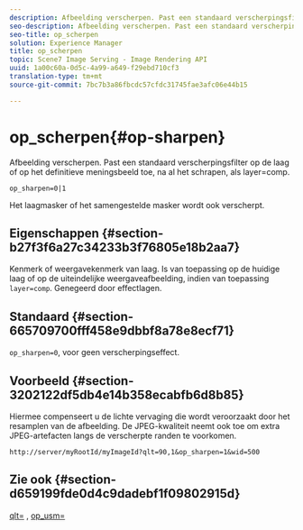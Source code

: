 ```yaml
---
description: Afbeelding verscherpen. Past een standaard verscherpingsfilter op de laag of op het definitieve meningsbeeld toe, na al het schrapen, als layer=comp.
seo-description: Afbeelding verscherpen. Past een standaard verscherpingsfilter op de laag of op het definitieve meningsbeeld toe, na al het schrapen, als layer=comp.
seo-title: op_scherpen
solution: Experience Manager
title: op_scherpen
topic: Scene7 Image Serving - Image Rendering API
uuid: 1a00c60a-0d5c-4a99-a649-f29ebd710cf3
translation-type: tm+mt
source-git-commit: 7bc7b3a86fbcdc57cfdc31745fae3afc06e44b15

---
```



# op_scherpen{#op-sharpen}

Afbeelding verscherpen. Past een standaard verscherpingsfilter op de laag of op het definitieve meningsbeeld toe, na al het schrapen, als layer=comp.

`op_sharpen=0|1`

Het laagmasker of het samengestelde masker wordt ook verscherpt.

## Eigenschappen {#section-b27f3f6a27c34233b3f76805e18b2aa7}

Kenmerk of weergavekenmerk van laag. Is van toepassing op de huidige laag of op de uiteindelijke weergaveafbeelding, indien van toepassing `layer=comp`. Genegeerd door effectlagen.

## Standaard {#section-665709700fff458e9dbbf8a78e8ecf71}

`op_sharpen=0`, voor geen verscherpingseffect.

## Voorbeeld {#section-3202122df5db4e14b358ecabfb6d8b85}

Hiermee compenseert u de lichte vervaging die wordt veroorzaakt door het resamplen van de afbeelding. De JPEG-kwaliteit neemt ook toe om extra JPEG-artefacten langs de verscherpte randen te voorkomen.

`http://server/myRootId/myImageId?qlt=90,1&op_sharpen=1&wid=500`

## Zie ook {#section-d659199fde0d4c9dadebf1f09802915d}

[qlt=](../../../../../is-api/http-ref/image-serving-api-ref/c-http-protocol-reference/c-command-reference/r-is-http-qlt.md#reference-f69ed0758c784b0385d979820546d352) , [op_usm=](../../../../../is-api/http-ref/image-serving-api-ref/c-http-protocol-reference/c-command-reference/r-op-sharpen.md#reference-c32573230c6140f883efdaa201ea8541)
